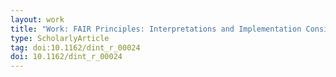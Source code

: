 ```yaml
---
layout: work
title: "Work: FAIR Principles: Interpretations and Implementation Considerations"
type: ScholarlyArticle
tag: doi:10.1162/dint_r_00024
doi: 10.1162/dint_r_00024
---
```

